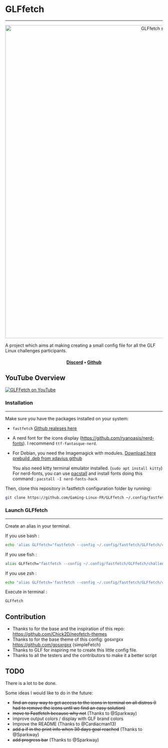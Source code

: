 # GLFfetch

---

<p align="center">
  <img width="1000" src="https://cdn.discordapp.com/attachments/1193995432007839867/1197680491030126712/image.png?ex=65bc25e0&is=65a9b0e0&hm=504e26ef9a4af9ab437df17e443487084fa0c38e70198251afbedad899f0573e&" alt="GLFfetch screenshoot">
</p>

A project which aims at making creating a small config file for all the GLF Linux challenges participants.

<h4 align="center"> 
<a href="https://discord.gg/WCAKxxRA3t">Discord</a> • <a href="https://github.com/Gaming-Linux-FR">Github</a>
</h4>

## YouTube Overview

[![GLFFetch on YouTube](http://img.youtube.com/vi/zEoRNoo0WSQ/0.jpg)](http://www.youtube.com/watch?v=zEoRNoo0WSQ "Discover GLFFetch with A1RM4X")

### Installation 
---

Make sure you have the packages installed on your system:
- `fastfetch`  [Github realeses here](https://github.com/fastfetch-cli/fastfetch/releases)
- A nerd font for the icons display (https://github.com/ryanoasis/nerd-fonts). I recommend ```ttf-fantasque-nerd```.
  
- For Debian, you need the Imagemagick with modules. [Download here prebuild .deb from xdavius github](https://github.com/Xdavius/debian-deb-releases/releases/download/PACKAGES/imagemagick_7.1.1-1_amd64.deb)

  You also need kitty terminal emulator installed. (```sudo apt install kitty```)
  For nerd-fonts, you can use [pacstall](https://pacstall.dev/) and install fonts doing this command : ```pacstall -I nerd-fonts-hack```

Then, clone this repository in fastfetch configuration folder by running:

```bash
git clone https://github.com/Gaming-Linux-FR/GLFfetch ~/.config/fastfetch/GLFfetch && chmod u+x ~/.config/fastfetch/GLFfetch/scripts/*.sh
```

### Launch GLFfetch
---

Create an alias in your terminal.

If you use bash :

```bash
echo 'alias GLFfetch="fastfetch --config ~/.config/fastfetch/GLFfetch/challenge.jsonc"' >> ~/.bashrc
```

If you use fish :

```bash
alias GLFfetch="fastfetch --config ~/.config/fastfetch/GLFfetch/challenge.jsonc" --save
```

If you use zsh :

```bash
echo "alias GLFfetch='fastfetch --config ~/.config/fastfetch/GLFfetch/challenge.jsonc'" >> ~/.zshrc
```

Execute in terminal :

```bash
GLFfetch
```

Contribution
---

- Thanks to for the base and the inspiration of this repo: https://github.com/Chick2D/neofetch-themes
- Thanks to for the base theme of this config: gosxrgxx https://github.com/gosxrgxx (simpleFetch)
- Thanks to GLF for inspiring me to create this little config file.
- Thanks to all the testers and the contributors to make it a better script


TODO
---

There is a lot to be done.

Some ideas I would like to do in the future:
- ~~find an easy way to get access to the icons in terminal on all distros (I had to remove the icons until we find an easy solution)~~
- ~~move to Fastfetch because why not~~ (Thanks to @Sparkway)
- improve output colors / display with GLF brand colors
- Improve the README (Thanks to @Cardiacman13)
- ~~add a if in the print info when 30 days goal reached~~ (Thanks to @Sparkway)
- ~~add progress bar~~ (Thanks to @Sparkway)

